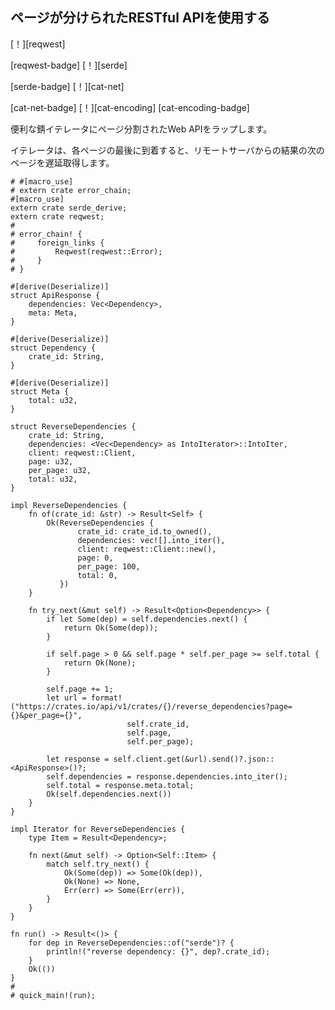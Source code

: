 ## <!--Consume a paginated RESTful API--> ページが分けられたRESTful APIを使用する

<!--[!][reqwest]-->
[！][reqwest]
<!--[reqwest-badge] [!][serde]-->
[reqwest-badge] [！][serde]
<!--[serde-badge] [!][cat-net]-->
[serde-badge] [！][cat-net]
<!--[cat-net-badge] [!][cat-encoding]-->
[cat-net-badge] [！][cat-encoding]
[cat-encoding-badge]
<!--Wraps a paginated web API in a convenient Rust iterator.-->
便利な錆イテレータにページ分割されたWeb APIをラップします。
<!--The iterator lazily fetches the next page of results from the remote server as it arrives at the end of each page.-->
イテレータは、各ページの最後に到着すると、リモートサーバからの結果の次のページを遅延取得します。

```rust,no_run
# #[macro_use]
# extern crate error_chain;
#[macro_use]
extern crate serde_derive;
extern crate reqwest;
#
# error_chain! {
#     foreign_links {
#         Reqwest(reqwest::Error);
#     }
# }

#[derive(Deserialize)]
struct ApiResponse {
    dependencies: Vec<Dependency>,
    meta: Meta,
}

#[derive(Deserialize)]
struct Dependency {
    crate_id: String,
}

#[derive(Deserialize)]
struct Meta {
    total: u32,
}

struct ReverseDependencies {
    crate_id: String,
    dependencies: <Vec<Dependency> as IntoIterator>::IntoIter,
    client: reqwest::Client,
    page: u32,
    per_page: u32,
    total: u32,
}

impl ReverseDependencies {
    fn of(crate_id: &str) -> Result<Self> {
        Ok(ReverseDependencies {
               crate_id: crate_id.to_owned(),
               dependencies: vec![].into_iter(),
               client: reqwest::Client::new(),
               page: 0,
               per_page: 100,
               total: 0,
           })
    }

    fn try_next(&mut self) -> Result<Option<Dependency>> {
        if let Some(dep) = self.dependencies.next() {
            return Ok(Some(dep));
        }

        if self.page > 0 && self.page * self.per_page >= self.total {
            return Ok(None);
        }

        self.page += 1;
        let url = format!("https://crates.io/api/v1/crates/{}/reverse_dependencies?page={}&per_page={}",
                          self.crate_id,
                          self.page,
                          self.per_page);

        let response = self.client.get(&url).send()?.json::<ApiResponse>()?;
        self.dependencies = response.dependencies.into_iter();
        self.total = response.meta.total;
        Ok(self.dependencies.next())
    }
}

impl Iterator for ReverseDependencies {
    type Item = Result<Dependency>;

    fn next(&mut self) -> Option<Self::Item> {
        match self.try_next() {
            Ok(Some(dep)) => Some(Ok(dep)),
            Ok(None) => None,
            Err(err) => Some(Err(err)),
        }
    }
}

fn run() -> Result<()> {
    for dep in ReverseDependencies::of("serde")? {
        println!("reverse dependency: {}", dep?.crate_id);
    }
    Ok(())
}
#
# quick_main!(run);
```
